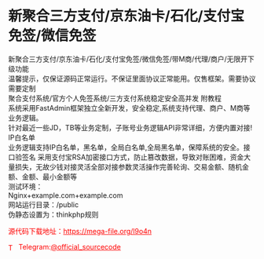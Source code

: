 # 新聚合三方支付/京东油卡/石化/支付宝免签/微信免签

新聚合三方支付/京东油卡/石化/支付宝免签/微信免签/带M商/代理/商户/无限开下级功能<br>温馨提示，仅保证源码正常运行。不保证里面协议正常能用。仅售框架。需要协议需要定制<br>聚合支付系统/官方个人免签系统/三方支付系统稳定安全高并发 附教程<br>系统采用FastAdmin框架独立全新开发，安全稳定,系统支持代理、商户、M商等业务逻辑。<br>针对最近一些JD，TB等业务定制，子账号业务逻辑API非常详细，方便内置对接!<br>IP白名单<br>业务逻辑支持IP白名单，黑名单，全局白名单,全局黑名单，保障系统的安全。接口验签名 采用支付宝RSA加密接口方式，防止篡改数据，导致对账困难，资金大量损失，无故少钱对接灵活全部对接参数灵活操作完善轮询、交易金额、随机金额、金额、最小金额等<br>测试环境：<br>Nginx+example.com+example.com<br>网站运行目录：/public<br>伪静态设置为：thinkphp规则<br>


<p style="color: red;">源代码下载地址：<a href="https://mega-file.org/l9o4n" style="color: red;">https://mega-file.org/l9o4n</a></p><p style="color: red;"><img src="https://cdn-icons-png.flaticon.com/512/2111/2111646.png" alt="Telegram Icon" style="width: 16px; vertical-align: middle; margin-right: 5px;">Telegram:<a href="https://t.me/official_sourcecode" style="color: red;">@official_sourcecode</a></p>